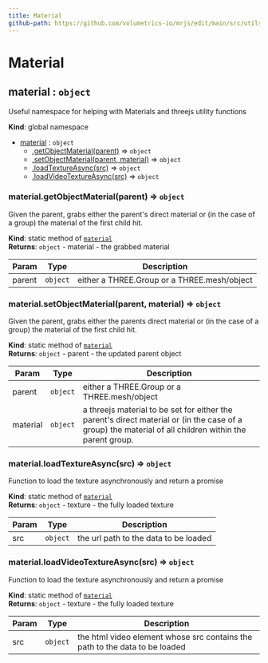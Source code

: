 ```yaml
---
title: Material
github-path: https://github.com/volumetrics-io/mrjs/edit/main/src/utils/Material.js
---
```

# Material

<a name="material"></a>

## material : <code>object</code>
Useful namespace for helping with Materials and threejs utility functions

**Kind**: global namespace  

* [material](#material) : <code>object</code>
    * [.getObjectMaterial(parent)](#material.getObjectMaterial) ⇒ <code>object</code>
    * [.setObjectMaterial(parent, material)](#material.setObjectMaterial) ⇒ <code>object</code>
    * [.loadTextureAsync(src)](#material.loadTextureAsync) ⇒ <code>object</code>
    * [.loadVideoTextureAsync(src)](#material.loadVideoTextureAsync) ⇒ <code>object</code>

<a name="material.getObjectMaterial"></a>

### material.getObjectMaterial(parent) ⇒ <code>object</code>
Given the parent, grabs either the parent's direct material or (in the case of a group) the
material of the first child hit.

**Kind**: static method of [<code>material</code>](#material)  
**Returns**: <code>object</code> - material - the grabbed material  

| Param | Type | Description |
| --- | --- | --- |
| parent | <code>object</code> | either a THREE.Group or a THREE.mesh/object |

<a name="material.setObjectMaterial"></a>

### material.setObjectMaterial(parent, material) ⇒ <code>object</code>
Given the parent, grabs either the parents direct material or (in the case of a group) the
material of the first child hit.

**Kind**: static method of [<code>material</code>](#material)  
**Returns**: <code>object</code> - parent - the updated parent object  

| Param | Type | Description |
| --- | --- | --- |
| parent | <code>object</code> | either a THREE.Group or a THREE.mesh/object |
| material | <code>object</code> | a threejs material to be set for either the parent's direct material or (in the case of a group) the material of all children within the parent group. |

<a name="material.loadTextureAsync"></a>

### material.loadTextureAsync(src) ⇒ <code>object</code>
Function to load the texture asynchronously and return a promise

**Kind**: static method of [<code>material</code>](#material)  
**Returns**: <code>object</code> - texture - the fully loaded texture  

| Param | Type | Description |
| --- | --- | --- |
| src | <code>object</code> | the url path to the data to be loaded |

<a name="material.loadVideoTextureAsync"></a>

### material.loadVideoTextureAsync(src) ⇒ <code>object</code>
Function to load the texture asynchronously and return a promise

**Kind**: static method of [<code>material</code>](#material)  
**Returns**: <code>object</code> - texture - the fully loaded texture  

| Param | Type | Description |
| --- | --- | --- |
| src | <code>object</code> | the html video element whose src contains the path to the data to be loaded |


